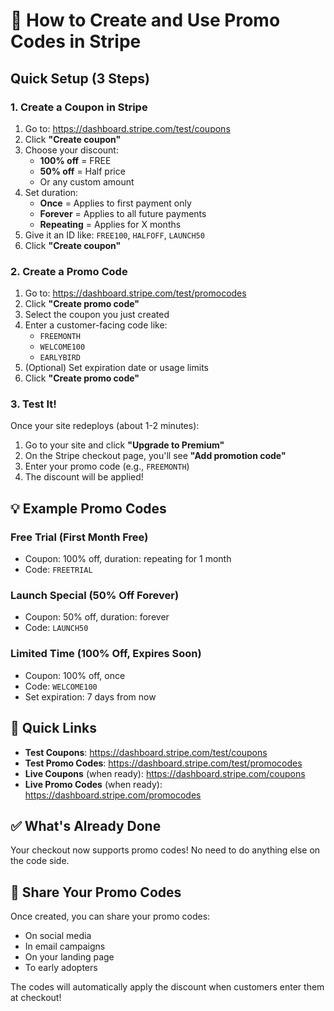 # 🎫 How to Create and Use Promo Codes in Stripe

## Quick Setup (3 Steps)

### 1. Create a Coupon in Stripe
1. Go to: https://dashboard.stripe.com/test/coupons
2. Click **"Create coupon"**
3. Choose your discount:
   - **100% off** = FREE
   - **50% off** = Half price
   - Or any custom amount
4. Set duration:
   - **Once** = Applies to first payment only
   - **Forever** = Applies to all future payments
   - **Repeating** = Applies for X months
5. Give it an ID like: `FREE100`, `HALFOFF`, `LAUNCH50`
6. Click **"Create coupon"**

### 2. Create a Promo Code
1. Go to: https://dashboard.stripe.com/test/promocodes
2. Click **"Create promo code"**
3. Select the coupon you just created
4. Enter a customer-facing code like:
   - `FREEMONTH`
   - `WELCOME100`
   - `EARLYBIRD`
5. (Optional) Set expiration date or usage limits
6. Click **"Create promo code"**

### 3. Test It!
Once your site redeploys (about 1-2 minutes):
1. Go to your site and click **"Upgrade to Premium"**
2. On the Stripe checkout page, you'll see **"Add promotion code"**
3. Enter your promo code (e.g., `FREEMONTH`)
4. The discount will be applied!

## 💡 Example Promo Codes

### Free Trial (First Month Free)
- Coupon: 100% off, duration: repeating for 1 month
- Code: `FREETRIAL`

### Launch Special (50% Off Forever)
- Coupon: 50% off, duration: forever
- Code: `LAUNCH50`

### Limited Time (100% Off, Expires Soon)
- Coupon: 100% off, once
- Code: `WELCOME100`
- Set expiration: 7 days from now

## 🔗 Quick Links

- **Test Coupons**: https://dashboard.stripe.com/test/coupons
- **Test Promo Codes**: https://dashboard.stripe.com/test/promocodes
- **Live Coupons** (when ready): https://dashboard.stripe.com/coupons
- **Live Promo Codes** (when ready): https://dashboard.stripe.com/promocodes

## ✅ What's Already Done

Your checkout now supports promo codes! No need to do anything else on the code side.

## 🎉 Share Your Promo Codes

Once created, you can share your promo codes:
- On social media
- In email campaigns
- On your landing page
- To early adopters

The codes will automatically apply the discount when customers enter them at checkout!

